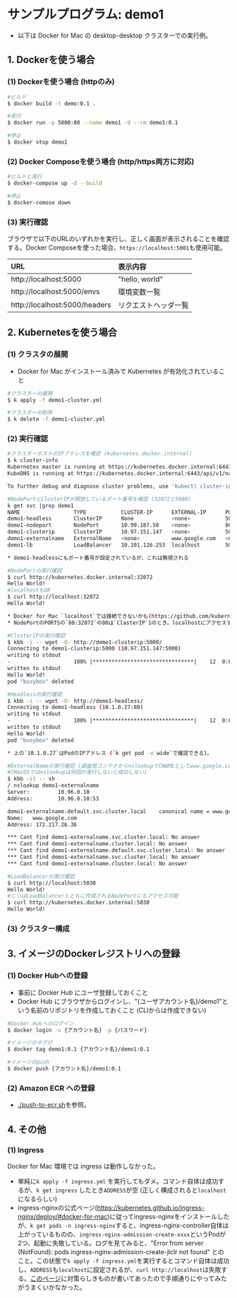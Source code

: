 # サンプルプログラム: demo1

* 以下は Docker for Mac の desktop-desktop クラスターでの実行例。

## 1. Dockerを使う場合

### (1) Dockerを使う場合 (httpのみ)

```bash
#ビルド
$ docker build -t demo:0.1 .

#実行
$ docker run -p 5000:80 --name demo1 -d --rm demo1:0.1

#停止
$ docker stop demo1
```

### (2) Docker Composeを使う場合 (http/https両方に対応)

```bash
#ビルドと実行
$ docker-compose up -d --build

#停止
$ docker-comose down
```

### (3) 実行確認

ブラウザで以下のURLのいずれかを実行し、正しく画面が表示されることを確認する。Docker Composeを使った場合、`https://localhost:5001`も使用可能。

|URL|表示内容|
|:--|:--|
|http://localhost:5000| "hello, world"|
|http://localhost:5000/envs| 環境変数一覧|
|http://localhost:5000/headers | リクエストヘッダ一覧|

## 2. Kubernetesを使う場合

### (1) クラスタの展開

* Docker for Mac がインストール済みで Kubernetes が有効化されていること

```bash
#クラスターの展開
$ k apply -f demo1-cluster.yml

#クラスターの削除
$ k delete -f demo1-cluster.yml
```

### (2) 実行確認

```bash
#クラスターホストのIPアドレスを確認 (kubernetes.docker.internal)
$ k cluster-info
Kubernetes master is running at https://kubernetes.docker.internal:6443
KubeDNS is running at https://kubernetes.docker.internal:6443/api/v1/namespaces/kube-system/services/kube-dns:dns/proxy

To further debug and diagnose cluster problems, use 'kubectl cluster-info dump'.

#NodePortとClusterIPが開放しているポート番号を確認 (32072と5000)
k get svc |grep demo1
NAME                 TYPE           CLUSTER-IP      EXTERNAL-IP      PORT(S)        AGE
demo1-headless       ClusterIP      None            <none>           5002/TCP       2m20s
demo1-nodeport       NodePort       10.99.187.50    <none>           80:32072/TCP   2m20s
demo1-clusterip      ClusterIP      10.97.151.147   <none>           5000/TCP       2m20s
demo1-externalname   ExternalName   <none>          www.google.com   <none>         16s
demo1-lb             LoadBalancer   10.101.126.253  localhost        5030:31844/TCP 4s

* demo1-headlessにもポート番号が設定されているが、これは無視される

#NodePortの実行確認
$ curl http://kubernetes.docker.internal:32072
Hello World!
#localhostもOK
$ curl http://localhost:32072
Hello World!

* Docker for Mac `localhost`では接続できないかも(https://github.com/kubernetes-sigs/kind/issues/808)
* NodePortのPORTSの`80:32072`の80は`ClasterIP`1のとき。localhostにアクセスするときは`32072`を使う

#ClusterIPの実行確認
$ kbb -i -- wget -O- http://demo1-clusterip:5000/
Connecting to demo1-clusterip:5000 (10.97.151.147:5000)
writing to stdout
-                    100% |********************************|    12  0:00:00 ETA
written to stdout
Hello World!
pod "busybox" deleted

#Headlessの実行確認
$ kbb -i -- wget -O- http://demo1-headless/     
Connecting to demo1-headless (10.1.0.27:80)
writing to stdout
-                    100% |********************************|    12  0:00:00 ETA
written to stdout
Hello World!
pod "busybox" deleted

* 上の`10.1.0.27`はPodのIPアドレス (`k get pod -o wide`で確認できる)。

#ExternalNameの実行確認 (調査用コンテナからnslookupでCNAMEとしてwww.google.comが設定されていることを確認)
#(MacOSではnslookupは何回か実行しないと成功しない)
$ kbb -it -- sh
/ nslookup demo1-externalname
Server:         10.96.0.10
Address:        10.96.0.10:53

demo1-externalname.default.svc.cluster.local    canonical name = www.google.com
Name:   www.google.com
Address: 172.217.26.36

*** Cant find demo1-externalname.svc.cluster.local: No answer
*** Cant find demo1-externalname.cluster.local: No answer
*** Cant find demo1-externalname.default.svc.cluster.local: No answer
*** Cant find demo1-externalname.svc.cluster.local: No answer
*** Cant find demo1-externalname.cluster.local: No answer

#LoadBalancerの実行確認
$ curl http://localhost:5030
Hello World! 
#じつはLoadBalancerとともに作成されるNodePortにもアクセス可能
$ curl http://kubernetes.docker.internal:5030 
Hello World! 
```

### (3) クラスター構成



## 3. イメージのDockerレジストリへの登録

### (1) Docker Hubへの登録

* 事前に Docker Hub にユーザ登録しておくこと
* Docker Hub にブラウザからログインし、"{ユーザアカウント名}/demo1"という名前のリポジトリを作成しておくこと (CLIからは作成できない)

```bash
#Docker Hubへのログイン
$ docker login -u {アカウント名} -p {パスワード}

#イメージのタグ付
$ docker tag demo1:0.1 {アカウント名}/demo1:0.1

#イメージのpush
$ docker push {アカウント名}/demo1:0.1
```

### (2) Amazon ECR への登録

* [./push-to-ecr.sh](./push-to-ecr.sh)を参照。

## 4. その他

### (1) Ingress

Docker for Mac 環境では ingress は動作しなかった。

* 単純に`k apply -f ingress.yml` を実行してもダメ。コマンド自体は成功するが、`k get ingress` したとき`ADDRESS`が空 (正しく構成されると`localhost`になるらしい)
* ingress-nginxの公式ページ(https://kubernetes.github.io/ingress-nginx/deploy/#docker-for-mac)に従ってingress-nginxをインストールしたが、`k get pods -n ingress-nginx`すると、ingress-nginx-controller自体は上がっているものの、`ingress-nginx-admission-create-xxxx`というPodが2つ、起動に失敗している。ログを見てみると、"Error from server (NotFound): pods ingress-nginx-admission-create-jlclr not found" とのこと。この状態で`k apply -f ingress.yml`を実行するとコマンド自体は成功し、`ADDRESS`も`localhost`に設定されるが、`curl http://localhost`は失敗する。[このページ](https://github.com/MicrosoftDocs/azure-docs/issues/62037)に対策らしきものが書いてあったので手順通りにやってみたがうまくいかなかった。
